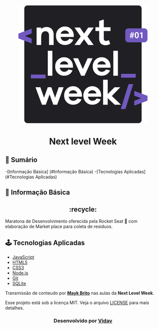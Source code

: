 <p align="center">
  <img src="https://github.com/Vinimoura/nlw/blob/master/nextlevelweekimage.svg" alt="Logo da Next Level Week">
</p>

<h1 align ="center"> Next level Week 
</h1>


## :bookmark_tabs: Sumário 

-[Informação Básica] (#Informação Básica)
-[Tecnologias Aplicadas] (#Tecnologias Aplicadas)

<a id="Informação Básica"></a>

## :bookmark: Informação Básica

<h2 align = "center">:recycle: <br> 
</h2>
 
Maratona de Desenvolvimento oferecida pela Rocket Seat :rocket: com elaboração de Market place para coleta de residuos.

## :joystick: Tecnologias Aplicadas

- [JavaScript](https://developer.mozilla.org/pt-BR/docs/Aprender/JavaScript)
- [HTML5](https://developer.mozilla.org/pt-BR/docs/Web/HTML)
- [CSS3](https://developer.mozilla.org/pt-BR/docs/Web/CSS)
- [Node.js](https://nodejs.org/en/)
- [Git](https://git-scm.com/)
- [SQLite](https://www.sqlite.org/index.html)



Transmissão de conteudo por **[Mayk Brito](https://github.com/maykbrito)** nas aulas da **Next Level Week**.


Esse projeto está sob a licença MIT. Veja o arquivo [LICENSE](LICENSE.md) para mais detalhes.

<h3 align="center">
    Desenvolvido por <a href="https://www.linkedin.com/in/vinicius-vidav/" target="_blank">Vidav</a>
</h3>
